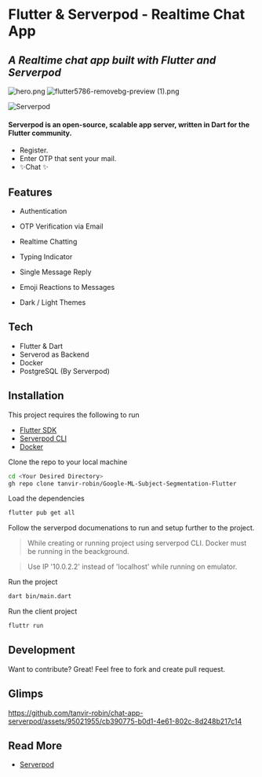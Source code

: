 # Flutter & Serverpod - Realtime Chat App
## _A Realtime chat app built with Flutter and Serverpod_


![hero.png](https://www.dropbox.com/scl/fi/zqgx71j0j0va2ltzysczn/nntczfeceztmi0dhemii-removebg-preview.png?rlkey=pbl4hpt745bq5i5astonrf9rb&e=1&st=kpc9rk5b&dl=0) ![flutter5786-removebg-preview (1).png](https://www.dropbox.com/scl/fi/1f0n0i3cj5nx18294nqcq/flutter5786-removebg-preview-1.png?rlkey=jmqa9nk4mfno16o2k0s1fgle9&dl=0&raw=1)

![Serverpod](https://github.com/tanvir-robin/chat-app-serverpod/assets/95021955/8b651c06-3c00-4dcd-86bf-1974ebd74ec6)


#### Serverpod is an open-source, scalable app server, written in Dart for the Flutter community.  

- Register.
- Enter OTP that sent your mail.
- ✨Chat ✨

## Features

- Authentication

- OTP Verification via Email

- Realtime Chatting

- Typing Indicator

- Single Message Reply

- Emoji Reactions to Messages

- Dark / Light Themes



## Tech

 - Flutter & Dart
 - Serverod as Backend
 - Docker
 - PostgreSQL (By Serverpod)



## Installation

This project requires the following to run
- [Flutter SDK](https://flutter.dev/)
- [Serverpod CLI](https://docs.serverpod.dev/)
- [Docker](https://www.docker.com/products/docker-desktop/)

Clone the repo to your local machine

```sh
cd <Your Desired Directory>
gh repo clone tanvir-robin/Google-ML-Subject-Segmentation-Flutter
```

Load the dependencies

```sh
flutter pub get all
```

Follow the serverpod documenations to run and setup further to the project. 

> While creating or running project using serverpod CLI. Docker must be running in the beackground.

> Use IP '10.0.2.2' instead of 'localhost' while running on emulator.

Run the project

```sh
dart bin/main.dart
```
Run the client project


```sh
fluttr run
```



## Development

Want to contribute? Great!
Feel free to fork and create pull request. 

## Glimps




https://github.com/tanvir-robin/chat-app-serverpod/assets/95021955/cb390775-b0d1-4e61-802c-8d248b217c14




## Read More
- [Serverpod](https://docs.serverpod.dev)




